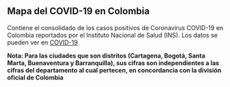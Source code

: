 ## Mapa del COVID-19 en Colombia

Contiene el consolidado de los casos positivos de Coronavirus COVID-19 en Colombia reportados por el Instituto Nacional de Salud (INS). Los datos se pueden ver en [COVID-19](https://www.datos.gov.co/Salud-y-Protecci-n-Social/Casos-positivos-de-COVID-19-en-Colombia/gt2j-8ykr)



**Nota: Para las ciudades que son distritos (Cartagena, Bogotá, Santa Marta, Buenaventura y Barranquilla), sus cifras son independientes a las cifras del departamento al cual pertecen, en concordancia con la división oficial de Colombia**




